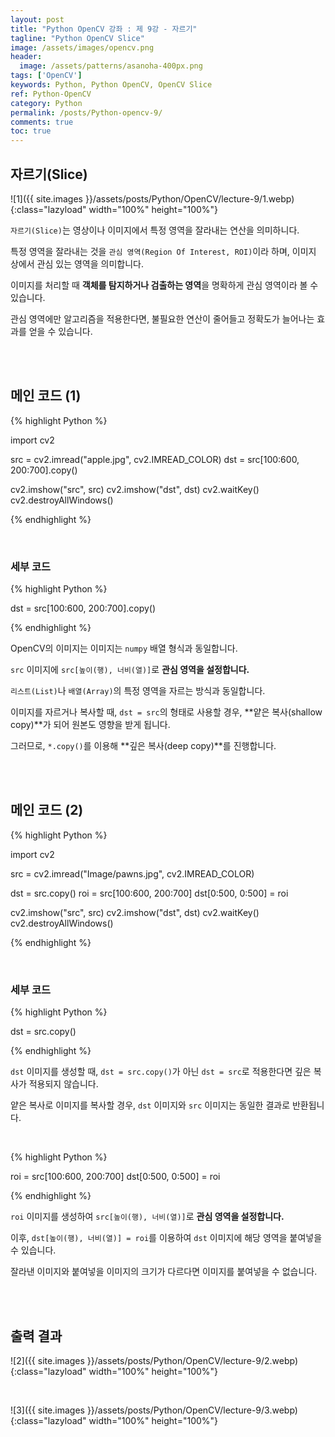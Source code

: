 ```yaml
---
layout: post
title: "Python OpenCV 강좌 : 제 9강 - 자르기"
tagline: "Python OpenCV Slice"
image: /assets/images/opencv.png
header:
  image: /assets/patterns/asanoha-400px.png
tags: ['OpenCV']
keywords: Python, Python OpenCV, OpenCV Slice
ref: Python-OpenCV
category: Python
permalink: /posts/Python-opencv-9/
comments: true
toc: true
---
```


## 자르기(Slice)

![1]({{ site.images }}/assets/posts/Python/OpenCV/lecture-9/1.webp){:class="lazyload" width="100%" height="100%"}

`자르기(Slice)`는 영상이나 이미지에서 특정 영역을 잘라내는 연산을 의미하니다.

특정 영역을 잘라내는 것을 `관심 영역(Region Of Interest, ROI)`이라 하며, 이미지 상에서 관심 있는 영역을 의미합니다.

이미지를 처리할 때 **객체를 탐지하거나 검출하는 영역**을 명확하게 관심 영역이라 볼 수 있습니다.

관심 영역에만 알고리즘을 적용한다면, 불필요한 연산이 줄어들고 정확도가 늘어나는 효과를 얻을 수 있습니다.

<br>
<br>

## 메인 코드 (1)

{% highlight Python %}

import cv2

src = cv2.imread("apple.jpg", cv2.IMREAD_COLOR)
dst = src[100:600, 200:700].copy()

cv2.imshow("src", src)
cv2.imshow("dst", dst)
cv2.waitKey()
cv2.destroyAllWindows()

{% endhighlight %}

<br>

### 세부 코드

{% highlight Python %}

dst = src[100:600, 200:700].copy()

{% endhighlight %}

OpenCV의 이미지는 이미지는 `numpy` 배열 형식과 동일합니다.

`src` 이미지에 `src[높이(행), 너비(열)]`로 **관심 영역을 설정합니다.**

`리스트(List)`나 `배열(Array)`의 특정 영역을 자르는 방식과 동일합니다.

이미지를 자르거나 복사할 때, `dst = src`의 형태로 사용할 경우, **얕은 복사(shallow copy)**가 되어 원본도 영향을 받게 됩니다.

그러므로, `*.copy()`를 이용해 **깊은 복사(deep copy)**를 진행합니다.

<br>
<br>

## 메인 코드 (2)

{% highlight Python %}

import cv2

src = cv2.imread("Image/pawns.jpg", cv2.IMREAD_COLOR)

dst = src.copy() 
roi = src[100:600, 200:700]
dst[0:500, 0:500] = roi

cv2.imshow("src", src)
cv2.imshow("dst", dst)
cv2.waitKey()
cv2.destroyAllWindows()

{% endhighlight %}

<br>

### 세부 코드

{% highlight Python %}

dst = src.copy() 

{% endhighlight %}

`dst` 이미지를 생성할 때, `dst = src.copy()`가 아닌 `dst = src`로 적용한다면 깊은 복사가 적용되지 않습니다.

얕은 복사로 이미지를 복사할 경우, `dst` 이미지와 `src` 이미지는 동일한 결과로 반환됩니다.

<br>

{% highlight Python %}

roi = src[100:600, 200:700]
dst[0:500, 0:500] = roi

{% endhighlight %}

`roi` 이미지를 생성하여 `src[높이(행), 너비(열)]`로 **관심 영역을 설정합니다.**

이후, `dst[높이(행), 너비(열)] = roi`를 이용하여 `dst` 이미지에 해당 영역을 붙여넣을 수 있습니다.

잘라낸 이미지와 붙여넣을 이미지의 크기가 다르다면 이미지를 붙여넣을 수 없습니다.

<br>
<br>

## 출력 결과

![2]({{ site.images }}/assets/posts/Python/OpenCV/lecture-9/2.webp){:class="lazyload" width="100%" height="100%"}

<br>

![3]({{ site.images }}/assets/posts/Python/OpenCV/lecture-9/3.webp){:class="lazyload" width="100%" height="100%"}
